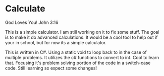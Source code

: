 # Calculate

God Loves You!
John 3:16

This is a simple calculator. I am still working on it to fix some stuff. The goal is to make it do advanced calculations. It would be a cool tool to help out if your in school,
but for now its a simple calculator.

This is written in C#. Using a static void to loop back to in the case of multiple problems. It utilizes the c# functions to convert to int. Cool to learn that. Focusing it's problem solving
portion of the code in a switch-case code. Still learning so expect some changes!